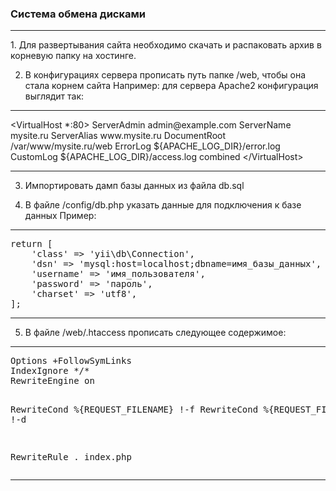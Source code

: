 <h3>Система обмена дисками</h3>
<hr>
1. Для развертывания сайта необходимо скачать и распаковать архив в корневую папку на хостинге.

2. В конфигурациях сервера прописать путь папке /web, чтобы она стала корнем сайта
Например: для сервера Apache2 конфигурация выглядит так:
<hr>
&lt;VirtualHost *:80&gt;
    ServerAdmin admin@example.com
    ServerName mysite.ru
    ServerAlias www.mysite.ru
    DocumentRoot /var/www/mysite.ru/web
    ErrorLog ${APACHE_LOG_DIR}/error.log
    CustomLog ${APACHE_LOG_DIR}/access.log combined
&lt;/VirtualHost&gt;
</pre>
<hr>

3. Импортировать дамп базы данных из файла db.sql

4. В файле /config/db.php указать данные для подключения к базе данных
Пример:
<hr>
<pre>
return [
    'class' => 'yii\db\Connection',
    'dsn' => 'mysql:host=localhost;dbname=имя_базы_данных',
    'username' => 'имя_пользователя',
    'password' => 'пароль',
    'charset' => 'utf8',
];
</pre>
<hr>

5. В файле /web/.htaccess прописать следующее содержимое:
<hr>
<pre>
Options +FollowSymLinks
IndexIgnore */*
RewriteEngine on

RewriteCond %{REQUEST_FILENAME} !-f
RewriteCond %{REQUEST_FILENAME} !-d

RewriteRule . index.php
</pre>
<hr>
